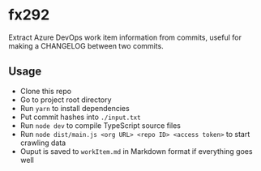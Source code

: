 # fx292

Extract Azure DevOps work item information from commits, useful for making a CHANGELOG between two commits.

## Usage

- Clone this repo
- Go to project root directory
- Run `yarn` to install dependencies
- Put commit hashes into `./input.txt`
- Run `node dev` to compile TypeScript source files
- Run `node dist/main.js <org URL> <repo ID> <access token>` to start crawling data
- Ouput is saved to `workItem.md` in Markdown format if everything goes well

